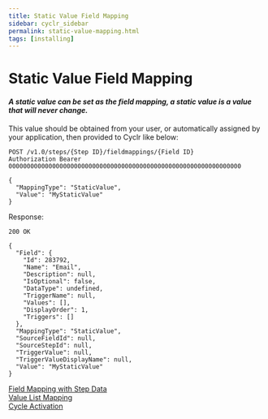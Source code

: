 ```yaml
---
title: Static Value Field Mapping
sidebar: cyclr_sidebar
permalink: static-value-mapping.html
tags: [installing]
---
```


# Static Value Field Mapping #

#### _**A static value can be set as the field mapping, a static value is a value that will never change.**_

This value should be obtained from your user, or automatically assigned by your application, then provided to Cyclr like below:

    POST /v1.0/steps/{Step ID}/fieldmappings/{Field ID}
    Authorization Bearer 0000000000000000000000000000000000000000000000000000000000000000 

    {
      "MappingType": "StaticValue",
      "Value": "MyStaticValue"
    }

Response:

    200 OK

    {
      "Field": {
        "Id": 283792,
        "Name": "Email",
        "Description": null,
        "IsOptional": false,
        "DataType": undefined,
        "TriggerName": null,
        "Values": [],
        "DisplayOrder": 1,
        "Triggers": []
      },
      "MappingType": "StaticValue",
      "SourceFieldId": null,
      "SourceStepId": null,
      "TriggerValue": null,
      "TriggerValueDisplayName": null,
      "Value": "MyStaticValue"
    }

[Field Mapping with Step Data](./field-mapping-with-step-data)  
[Value List Mapping](./value-list-mapping)  
[Cycle Activation](./cycle-activation)